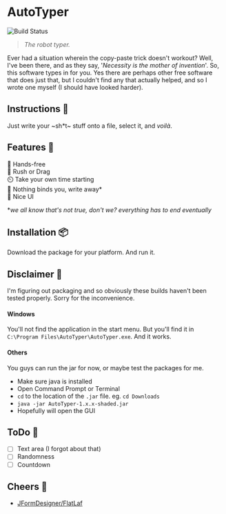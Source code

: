 # AutoTyper

![Build Status](https://github.com/sidetrackd/AutoTyper/actions/workflows/java-build.yml/badge.svg?branch=main)  

> _The robot typer._

Ever had a situation wherein the copy-paste trick doesn't workout? Well, I've been there, and as they say, '_Necessity is the mother of invention_'. So, this software types in for you. Yes there are perhaps other free software that does just that, but I couldn't find any that actually helped, and so I wrote one myself (I should have looked harder).

## Instructions 📖
Just write your ~sh\*t~ stuff onto a file, select it, and _voilà_.

## Features 🍴
👐  Hands-free  
🚗  Rush or Drag  
⏲️  Take your own time starting  
🔡  Nothing binds you, write away*  
📜  Nice UI  

\**we all know that's not true, don't we? everything has to end eventually*

## Installation 📦
Download the package for your platform. And run it.

## Disclaimer 🚨
I'm figuring out packaging and so obviously these builds haven't been tested properly. Sorry for the inconvenience.
#### Windows
You'll not find the application in the start menu. But you'll find it in `C:\Program Files\AutoTyper\AutoTyper.exe`. And it works.
#### Others
You guys can run the jar for now, or maybe test the packages for me.
- Make sure java is installed
- Open Command Prompt or Terminal
- `cd` to the location of the `.jar` file. eg. `cd Downloads` 
- `java -jar AutoTyper-1.x.x-shaded.jar`
- Hopefully will open the GUI

## ToDo 🚧
- [ ] Text area (I forgot about that)
- [ ] Randomness
- [ ] Countdown

## Cheers 🍻
- [JFormDesigner/FlatLaf](https://github.com/JFormDesigner/FlatLaf)
